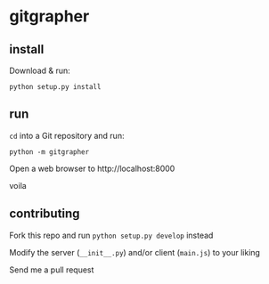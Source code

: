 # gitgrapher

## install

Download & run:

    python setup.py install

## run

`cd` into a Git repository and run:
    
    python -m gitgrapher

Open a web browser to http://localhost:8000

voila

## contributing

Fork this repo and run `python setup.py develop` instead

Modify the server (`__init__.py`) and/or client (`main.js`) to your liking

Send me a pull request
